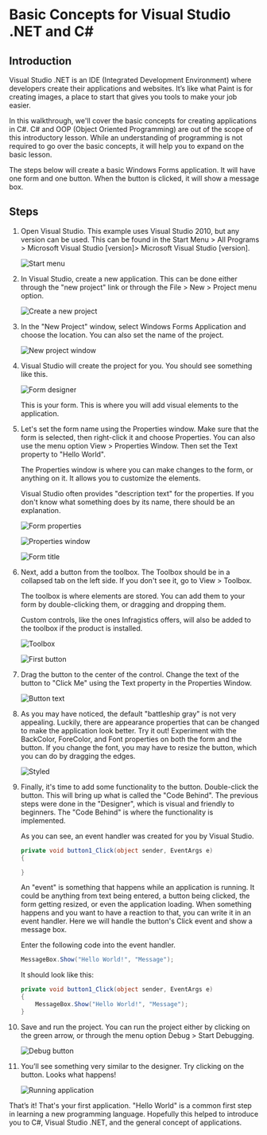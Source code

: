 ﻿Basic Concepts for Visual Studio .NET and C#
============================================

## Introduction

Visual Studio .NET is an IDE (Integrated Development Environment) where developers create their applications and websites.  It’s like what Paint is for creating images, a place to start that gives you tools to make your job easier.

In this walkthrough, we'll cover the basic concepts for creating applications in C#.  C# and OOP (Object Oriented Programming) are out of the scope of this introductory lesson.  While an understanding of programming is not required to go over the basic concepts, it will help you to expand on the basic lesson.

The steps below will create a basic Windows Forms application.  It will have one form and one button.  When the button is clicked, it will show a message box.

## Steps

1. Open Visual Studio.  This example uses Visual Studio 2010, but any version can be used.  This can be found in the Start Menu > All Programs > Microsoft Visual Studio [version]> Microsoft Visual Studio [version].

    ![Start menu](images/getting-started-01.png "Start menu")
 
2. In Visual Studio, create a new application.  This can be done either through the "new project" link or through the File > New > Project menu option.

    ![Create a new project](images/getting-started-02.png "Create a new project")
 
3. In the "New Project" window, select Windows Forms Application and choose the location.   You can also set the name of the project.

    ![New project window](images/getting-started-03.png "New project window")
 
4. Visual Studio will create the project for you.  You should see something like this.

    ![Form designer](images/getting-started-04.png "Form designer")

    This is your form.  This is where you will add visual elements to the application.

5. Let's set the form name using the Properties window.  Make sure that the form is selected, then right-click it and choose Properties.  You can also use the menu option View > Properties Window.  Then set the Text property to "Hello World".

    The Properties window is where you can make changes to the form, or anything on it.  It allows you to customize the elements.

    Visual Studio often provides "description text" for the properties.  If you don't know what something does by its name, there should be an explanation.

    ![Form properties](images/getting-started-05.png "Form properties")

    ![Properties window](images/getting-started-06.png "Properties window")

    ![Form title](images/getting-started-07.png "Form title")
 
6. Next, add a button from the toolbox.  The Toolbox should be in a collapsed tab on the left side.  If you don't see it, go to View > Toolbox.

	The toolbox is where elements are stored.  You can add them to your form by double-clicking them, or dragging and dropping them.

    Custom controls, like the ones Infragistics offers, will also be added to the toolbox if the product is installed.

    ![Toolbox](images/getting-started-08.png "Toolbox") 

    ![First button](images/getting-started-09.png "First button")
 
7. Drag the button to the center of the control.  Change the text of the button to "Click Me" using the Text property in the Properties Window.

    ![Button text](images/getting-started-10.png "Button text")
 
8. As you may have noticed, the default "battleship gray" is not very appealing.  Luckily, there are appearance properties that can be changed to make the application look better.  Try it out!  Experiment with the BackColor, ForeColor, and Font properties on both the form and the button.  If you change the font, you may have to resize the button, which you can do by dragging the edges.

    ![Styled](images/getting-started-11.png "Styled")

9. Finally, it's time to add some functionality to the button.  Double-click the button.  This will bring up what is called the "Code Behind".  The previous steps were done in the "Designer", which is visual and friendly to beginners.  The "Code Behind" is where the functionality is implemented.

	As you can see, an event handler was created for you by Visual Studio.

    ```csharp
    private void button1_Click(object sender, EventArgs e)
    {
    
    }
    ```

    An "event" is something that happens while an application is running.  It could be anything from text being entered, a button being clicked, the form getting resized, or even the application loading.  When something happens and you want to have a reaction to that, you can write it in an event handler.  Here we will handle the button's Click event and show a message box.

	Enter the following code into the event handler.

    ```csharp
    MessageBox.Show("Hello World!", "Message");
    ```

    It should look like this:

    ```csharp
    private void button1_Click(object sender, EventArgs e)
    {
        MessageBox.Show("Hello World!", "Message");
    }
    ```

10.	Save and run the project.  You can run the project either by clicking on the green arrow, or through the menu option Debug > Start Debugging.

    ![Debug button](images/getting-started-12.png "Debug button")

11.	You’ll see something very similar to the designer.  Try clicking on the button.  Looks what happens!

    ![Running application](images/getting-started-13.png "Running application") 

That’s it!  That's your first application.  "Hello World" is a common first step in learning a new programming language.  Hopefully this helped to introduce you to C#, Visual Studio .NET, and the general concept of applications.
